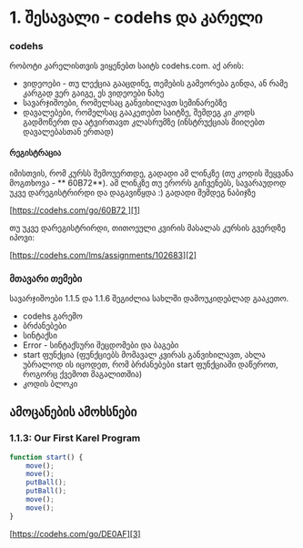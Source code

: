 
# 1. შესავალი - codehs და კარელი

### codehs

რობოტი კარელისთვის ვიყენებთ საიტს codehs.com. აქ არის:
- ვიდეოები - თუ ლექცია გააცდინე, თემების გამეორება გინდა, ან რამე კარგად ვერ გაიგე, ეს ვიდეოები ნახე
- სავარჯიშოები, რომელსაც განვიხილავთ სემინარებზე
- დავალებები, რომელსაც გააკეთებთ საიტზე, შემდეგ კი კოდს გადმოწერთ და ატვირთავთ კლასრუმზე (ინსტრუქციას მიიღებთ დავალებასთან ერთად)

#### რეგისტრაცია
იმისთვის, რომ კურსს შემოუერთდე, გადადი ამ ლინკზე (თუ კოდის შეყვანა მოგთხოვა - ** 60B72**). ამ ლინკზე თუ ერორს გიჩვენებს, სავარაუდოდ უკვე დარეგისტრირდი და დაგავიწყდა :) გადადი შემდეგ ნაბიჯზე

[https://codehs.com/go/60B72 ][1]

თუ უკვე დარეგისტრირდი, თითოეული კვირის მასალას კურსის გვერდზე იპოვი:

[https://codehs.com/lms/assignments/102683][2]


### მთავარი თემები
სავარჯიშოები 1.1.5 და 1.1.6 შეგიძლია სახლში დამოუკიდებლად გააკეთო.

- codehs გარემო
- ბრძანებები
- სინტაქსი
- Error - სინტაქსური შეცდომები და ბაგები
- start ფუნქცია (ფუნქციებს მომავალ კვირას განვიხილავთ, ახლა უბრალოდ ის იცოდეთ, რომ ბრძანებები start ფუნქციაში დაწეროთ, როგორც ქვემოთ მაგალითშია)
- კოდის ბლოკი

## ამოცანების ამოხსნები

### 1.1.3: Our First Karel Program
```js
function start() {
    move();
    move();
    putBall();
    putBall();
    move();
    move();
}
```





[https://codehs.com/go/DE0AF][3]

[1]:	https://codehs.com/go/60B72
[2]:	https://codehs.com/lms/assignments/102683
[3]:	https://codehs.com/go/DE0AF
